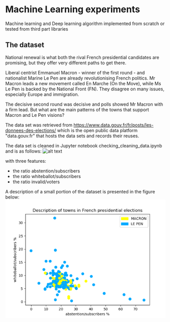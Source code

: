 # Machine Learning experiments
Machine learning and Deep learning algorithm implemented from scratch or tested from third part libraries


## The dataset 
National renewal is what both the rival French presidential candidates are promising, but they offer very different paths to get there.

Liberal centrist Emmanuel Macron - winner of the first round - and nationalist Marine Le Pen are already revolutionising French politics. Mr Macron leads a new movement called En Marche (On the Move), while Ms Le Pen is backed by the National Front (FN). They disagree on many issues, especially Europe and immigration.

The decisive second round was decisive and polls showed Mr Macron with a firm lead. But what are the main patterns of the towns that support Macron and Le Pen visions?

The data set was retrieved from https://www.data.gouv.fr/fr/posts/les-donnees-des-elections/ which is the open public data platform "data.gouv.fr" that hosts the data sets and records their reuses.

The data set is cleaned in Jupyter notebook checking_cleaning_data.ipynb and is as follows: 
![alt text](figures/dataset.PNG?raw=true "")

with three features: 
* the ratio abstention/subscribers  
* the ratio whiteballot/subscribers 
* the ratio invalid/voters

A description of a small portion of the dataset is presented in the figure below:
![alt text](knn/figures/descrip_data.png?raw=true "")
